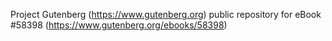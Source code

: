 Project Gutenberg (https://www.gutenberg.org) public repository for
eBook #58398 (https://www.gutenberg.org/ebooks/58398)
